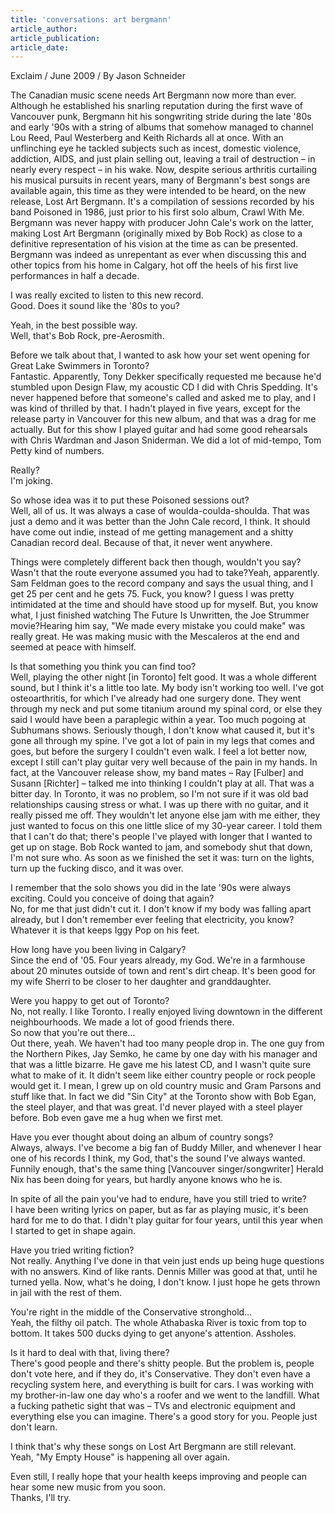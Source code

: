 ```yaml
---
title: 'conversations: art bergmann'
article_author:
article_publication:
article_date:
---
```

Exclaim / June 2009 / By Jason Schneider  
  
The Canadian music scene needs Art Bergmann now more than ever. Although he established his snarling reputation during the first wave of Vancouver punk, Bergmann hit his songwriting stride during the late '80s and early '90s with a string of albums that somehow managed to channel Lou Reed, Paul Westerberg and Keith Richards all at once. With an unflinching eye he tackled subjects such as incest, domestic violence, addiction, AIDS, and just plain selling out, leaving a trail of destruction &ndash; in nearly every respect &ndash; in his wake. Now, despite serious arthritis curtailing his musical pursuits in recent years, many of Bergmann's best songs are available again, this time as they were intended to be heard, on the new release, Lost Art Bergmann. It's a compilation of sessions recorded by his band Poisoned in 1986, just prior to his first solo album, Crawl With Me. Bergmann was never happy with producer John Cale's work on the latter, making Lost Art Bergmann (originally mixed by Bob Rock) as close to a definitive representation of his vision at the time as can be presented. Bergmann was indeed as unrepentant as ever when discussing this and other topics from his home in Calgary, hot off the heels of his first live performances in half a decade.  
  
I was really excited to listen to this new record.  
Good. Does it sound like the '80s to you?  
  
Yeah, in the best possible way.  
Well, that's Bob Rock, pre-Aerosmith.  
  
Before we talk about that, I wanted to ask how your set went opening for Great Lake Swimmers in Toronto?  
Fantastic. Apparently, Tony Dekker specifically requested me because he'd stumbled upon Design Flaw, my acoustic CD I did with Chris Spedding. It's never happened before that someone's called and asked me to play, and I was kind of thrilled by that. I hadn't played in five years, except for the release party in Vancouver for this new album, and that was a drag for me actually. But for this show I played guitar and had some good rehearsals with Chris Wardman and Jason Sniderman. We did a lot of mid-tempo, Tom Petty kind of numbers.  
  
Really?  
I'm joking.  
  
So whose idea was it to put these Poisoned sessions out?  
Well, all of us. It was always a case of woulda-coulda-shoulda. That was just a demo and it was better than the John Cale record, I think. It should have come out indie, instead of me getting management and a shitty Canadian record deal. Because of that, it never went anywhere.  
  
Things were completely different back then though, wouldn't you say? Wasn't that the route everyone assumed you had to take?Yeah, apparently. Sam Feldman goes to the record company and says the usual thing, and I get 25 per cent and he gets 75. Fuck, you know? I guess I was pretty intimidated at the time and should have stood up for myself. But, you know what, I just finished watching The Future Is Unwritten, the Joe Strummer movie?Hearing him say, "We made every mistake you could make" was really great. He was making music with the Mescaleros at the end and seemed at peace with himself.  
  
Is that something you think you can find too?  
Well, playing the other night [in Toronto] felt good. It was a whole different sound, but I think it's a little too late. My body isn't working too well. I've got osteoarthritis, for which I've already had one surgery done. They went through my neck and put some titanium around my spinal cord, or else they said I would have been a paraplegic within a year. Too much pogoing at Subhumans shows. Seriously though, I don't know what caused it, but it's gone all through my spine. I've got a lot of pain in my legs that comes and goes, but before the surgery I couldn't even walk. I feel a lot better now, except I still can't play guitar very well because of the pain in my hands. In fact, at the Vancouver release show, my band mates &ndash; Ray [Fulber] and Susann [Richter] &ndash; talked me into thinking I couldn't play at all. That was a bitter day. In Toronto, it was no problem, so I'm not sure if it was old bad relationships causing stress or what. I was up there with no guitar, and it really pissed me off. They wouldn't let anyone else jam with me either, they just wanted to focus on this one little slice of my 30-year career. I told them that I can't do that; there's people I've played with longer that I wanted to get up on stage. Bob Rock wanted to jam, and somebody shut that down, I'm not sure who. As soon as we finished the set it was: turn on the lights, turn up the fucking disco, and it was over.  
  
I remember that the solo shows you did in the late '90s were always exciting. Could you conceive of doing that again?  
No, for me that just didn't cut it. I don't know if my body was falling apart already, but I don't remember ever feeling that electricity, you know?Whatever it is that keeps Iggy Pop on his feet.  
  
How long have you been living in Calgary?  
Since the end of '05. Four years already, my God. We're in a farmhouse about 20 minutes outside of town and rent's dirt cheap. It's been good for my wife Sherri to be closer to her daughter and granddaughter.  
  
Were you happy to get out of Toronto?  
No, not really. I like Toronto. I really enjoyed living downtown in the different neighbourhoods. We made a lot of good friends there.  
So now that you're out there&hellip;  
Out there, yeah. We haven't had too many people drop in. The one guy from the Northern Pikes, Jay Semko, he came by one day with his manager and that was a little bizarre. He gave me his latest CD, and I wasn't quite sure what to make of it. It didn't seem like either country people or rock people would get it. I mean, I grew up on old country music and Gram Parsons and stuff like that. In fact we did "Sin City" at the Toronto show with Bob Egan, the steel player, and that was great. I'd never played with a steel player before. Bob even gave me a hug when we first met.  
  
Have you ever thought about doing an album of country songs?  
Always, always. I've become a big fan of Buddy Miller, and whenever I hear one of his records I think, my God, that's the sound I've always wanted. Funnily enough, that's the same thing [Vancouver singer/songwriter] Herald Nix has been doing for years, but hardly anyone knows who he is.  
  
In spite of all the pain you've had to endure, have you still tried to write?  
I have been writing lyrics on paper, but as far as playing music, it's been hard for me to do that. I didn't play guitar for four years, until this year when I started to get in shape again.  
  
Have you tried writing fiction?  
Not really. Anything I've done in that vein just ends up being huge questions with no answers. Kind of like rants. Dennis Miller was good at that, until he turned yella. Now, what's he doing, I don't know. I just hope he gets thrown in jail with the rest of them.  
  
You're right in the middle of the Conservative stronghold&hellip;  
Yeah, the filthy oil patch. The whole Athabaska River is toxic from top to bottom. It takes 500 ducks dying to get anyone's attention. Assholes.  
  
Is it hard to deal with that, living there?  
There's good people and there's shitty people. But the problem is, people don't vote here, and if they do, it's Conservative. They don't even have a recycling system here, and everything is built for cars. I was working with my brother-in-law one day who's a roofer and we went to the landfill. What a fucking pathetic sight that was &ndash; TVs and electronic equipment and everything else you can imagine. There's a good story for you. People just don't learn.  
  
I think that's why these songs on Lost Art Bergmann are still relevant.  
Yeah, "My Empty House" is happening all over again.  
  
Even still, I really hope that your health keeps improving and people can hear some new music from you soon.  
Thanks, I'll try.  
